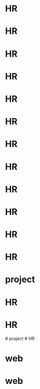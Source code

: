 # HR
# HR
# HR
# HR
# HR
# HR
# HR
# HR
# HR
# HR
# HR
# HR
# project
# HR
# HR
#   p r o j e c t  
 # HR
# web
# web
